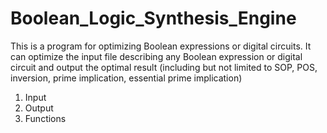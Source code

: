 # Boolean_Logic_Synthesis_Engine
This is a program for optimizing Boolean expressions or digital circuits. It can optimize the input file describing any Boolean expression or digital circuit and output the optimal result (including but not limited to SOP, POS, inversion, prime implication, essential prime implication)
1. Input
2. Output
3. Functions
